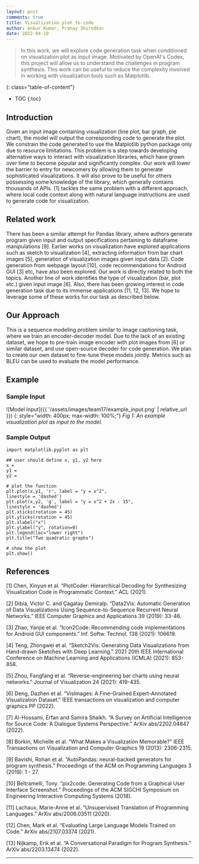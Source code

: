 ```yaml
---
layout: post
comments: true
title: Visualization plot to code
author: Ankur Kumar, Pranay Shirodkar
date: 2022-04-10
---
```



> In this work, we will explore code generation task when conditioned on visualization plot as input image. Motivated by OpenAI's Codex, this project will allow us to understand the challenges in program synthesis. This work can be useful to reduce the complexity involved in working with visualization tools such as Matplotlib.

<!--more-->
{: class="table-of-content"}
* TOC
{:toc}

## Introduction
Given an input image containing visualization (line plot, bar graph, pie chart), the model will output the corresponding code to generate the plot. We constrain the code generated to use the Matplotlib python package only due to resource limitations. This problem is a step towards developing alternative ways to interact with visualization libraries, which have grown over time to become popular and significantly complex. Our work will lower the barrier to entry for newcomers by allowing them to generate sophisticated visualizations. It will also prove to be useful for others possessing some knowledge of the library, which generally contains thousands of APIs. [1] tackles the same problem with a different approach, where local code context along with natural language instructions are used to generate code for visualization.

## Related work
There has been a similar attempt for Pandas library, where authors generate program given input and output specifications pertaining to dataframe manipulations [9]. Earlier works on visualization have explored applications such as sketch to visualization [4], extracting information from bar chart images [5], generation of visualization images given input data [2]. Code generation from webpage layout [10], code recommendations for Android GUI [3] etc, have also been explored. Our work is directly related to both the topics. Another line of work identifies the type of visualization (bar, plot etc.) given input image [6]. Also, there has been growing interest in code generation task due to its immense applications [11, 12, 13]. We hope to leverage some of these works for our task as described below.

## Our Approach
This is a sequence modeling problem similar to image captioning task, where we train an encoder-decoder model. Due to the lack of an existing dataset, we hope to pre-train image encoder with plot images from [6] or similar dataset, and use open-source decoder for code generation. We plan to create our own dataset to fine-tune these models jointly. Metrics such as BLEU can be used to evaluate the model performance.

## Example

### Sample Input
![Model Input]({{ '/assets/images/team17/example_input.png' | relative_url }})
{: style="width: 400px; max-width: 100%;"}
*Fig 1: An example visualization plot as input to the model.*

### Sample Output
```
import matplotlib.pyplot as plt

## user should define x, y1, y2 here
x = 
y1 = 
y2 = 

# plot the function
plt.plot(x,y1, 'r', label = "y = x^2",
linestyle = 'dashed')
plt.plot(x,y2, 'g', label = "y = x^2 + 2x - 15",
linestyle = 'dashed')
plt.xticks(rotation = 45)
plt.yticks(rotation = 45)
plt.xlabel("x")
plt.ylabel("y", rotation=0)
plt.legend(loc="lower right")
plt.title("Two quadratic graphs")

# show the plot
plt.show()
```

<!-- 
## Main Content
Your article starts here. You can refer to the [source code](https://github.com/lilianweng/lil-log/tree/master/_posts) of [lil's blogs](https://lilianweng.github.io/lil-log/) for article structure ideas or Markdown syntax. We've provided a [sample post](https://ucladeepvision.github.io/CS188-Projects-2022Winter/2017/06/21/an-overview-of-deep-learning.html) from Lilian Weng and you can find the source code [here](https://raw.githubusercontent.com/UCLAdeepvision/CS188-Projects-2022Winter/main/_posts/2017-06-21-an-overview-of-deep-learning.md)

## Basic Syntax
### Image
Please create a folder with the name of your team id under /assets/images/, put all your images into the folder and reference the images in your main content.

You can add an image to your survey like this:
![YOLO]({{ '/assets/images/UCLAdeepvision/object_detection.png' | relative_url }})
{: style="width: 400px; max-width: 100%;"}
*Fig 1. YOLO: An object detection method in computer vision* [1].

Please cite the image if it is taken from other people's work.


### Table
Here is an example for creating tables, including alignment syntax.

|             | column 1    |  column 2     |
| :---        |    :----:   |          ---: |
| row1        | Text        | Text          |
| row2        | Text        | Text          |



### Code Block
```
# This is a sample code block
import torch
print (torch.__version__)
```


### Formula
Please use latex to generate formulas, such as:

$$
\tilde{\mathbf{z}}^{(t)}_i = \frac{\alpha \tilde{\mathbf{z}}^{(t-1)}_i + (1-\alpha) \mathbf{z}_i}{1-\alpha^t}
$$

or you can write in-text formula $$y = wx + b$$.

### More Markdown Syntax
You can find more Markdown syntax at [this page](https://www.markdownguide.org/basic-syntax/).

## Reference
Please make sure to cite properly in your work, for example:

[1] Redmon, Joseph, et al. "You only look once: Unified, real-time object detection." *Proceedings of the IEEE conference on computer vision and pattern recognition*. 2016.-->

## References
[1] Chen, Xinyun et al. “PlotCoder: Hierarchical Decoding for Synthesizing Visualization Code in Programmatic Context.” ACL (2021).

[2] Dibia, Victor C. and Çagatay Demiralp. “Data2Vis: Automatic Generation of Data Visualizations Using Sequence-to-Sequence Recurrent Neural Networks.” IEEE Computer Graphics and Applications 39 (2019): 33-46.

[3] Zhao, Yanjie et al. “Icon2Code: Recommending code implementations for Android GUI components.” Inf. Softw. Technol. 138 (2021): 106619.

[4] Teng, Zhongwei et al. “Sketch2Vis: Generating Data Visualizations from Hand-drawn Sketches with Deep Learning.” 2021 20th IEEE International Conference on Machine Learning and Applications (ICMLA) (2021): 853-858.

[5] Zhou, Fangfang et al. “Reverse-engineering bar charts using neural networks.” Journal of Visualization 24 (2021): 419-435.

[6] Deng, Dazhen et al. “VisImages: A Fine-Grained Expert-Annotated Visualization Dataset.” IEEE transactions on visualization and computer graphics PP (2022).

[7] Al-Hossami, Erfan and Samira Shaikh. “A Survey on Artificial Intelligence for Source Code: A Dialogue Systems Perspective.” ArXiv abs/2202.04847 (2022).

[8] Borkin, Michelle et al. “What Makes a Visualization Memorable?” IEEE Transactions on Visualization and Computer Graphics 19 (2013): 2306-2315.

[9] Bavishi, Rohan et al. “AutoPandas: neural-backed generators for program synthesis.” Proceedings of the ACM on Programming Languages 3 (2019): 1 - 27.

[10] Beltramelli, Tony. “pix2code: Generating Code from a Graphical User Interface Screenshot.” Proceedings of the ACM SIGCHI Symposium on Engineering Interactive Computing Systems (2018).

[11] Lachaux, Marie-Anne et al. “Unsupervised Translation of Programming Languages.” ArXiv abs/2006.03511 (2020).

[12] Chen, Mark et al. “Evaluating Large Language Models Trained on Code.” ArXiv abs/2107.03374 (2021).

[13] Nijkamp, Erik et al. “A Conversational Paradigm for Program Synthesis.” ArXiv abs/2203.13474 (2022).

---
